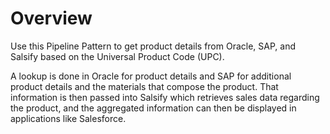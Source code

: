 # Overview

Use this Pipeline Pattern to get product details from Oracle, SAP, and Salsify based on the Universal Product Code (UPC).

A lookup is done in Oracle for product details and SAP for additional product details and the materials that compose the product. That information is then passed into Salsify which retrieves sales data regarding the product, and the aggregated information can then be displayed in applications like Salesforce.&#x20;



